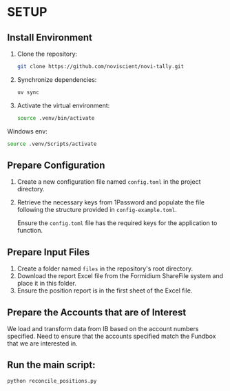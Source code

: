 # SETUP

## Install Environment

1. Clone the repository:

   ```bash
   git clone https://github.com/noviscient/novi-tally.git
   ```

2. Synchronize dependencies:

   ```bash
   uv sync
   ```

3. Activate the virtual environment:

   ```bash
   source .venv/bin/activate
   ```
Windows env:
   ```bash
   source .venv/Scripts/activate
   ```

## Prepare Configuration

1. Create a new configuration file named `config.toml` in the project directory.
2. Retrieve the necessary keys from 1Password and populate the file following the structure provided in `config-example.toml`.

   Ensure the `config.toml` file has the required keys for the application to function.

## Prepare Input Files

1. Create a folder named `files` in the repository's root directory.
2. Download the report Excel file from the Formidium ShareFile system and place it in this folder.
3. Ensure the position report is in the first sheet of the Excel file.

## Prepare the Accounts that are of Interest
We load and transform data from IB based on the account numbers specified.
Need to ensure that the accounts specified match the Fundbox that we are interested in.

## Run the main script:

   ```bash
   python reconcile_positions.py
   ```
